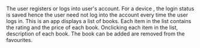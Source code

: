 The user registers or logs into user's account.
For a device , the login status is saved hence the user need not log into the account every time the user logs in.
This is an app displays a list of books.
Each item in the list contains the rating and the price of each book.
Onclicking each item in the list, description of each book.
The book can be added are removed from the favourites.
